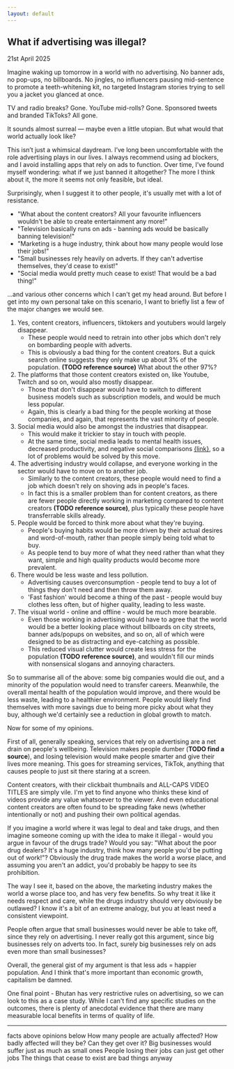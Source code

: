 ```yaml
---
layout: default
---
```


## What if advertising was illegal?
21st April 2025

Imagine waking up tomorrow in a world with no advertising. No banner ads, no pop-ups, no billboards. No jingles, no influencers pausing mid-sentence to promote a teeth-whitening kit, no targeted Instagram stories trying to sell you a jacket you glanced at once.

TV and radio breaks? Gone. YouTube mid-rolls? Gone. Sponsored tweets and branded TikToks? All gone.

It sounds almost surreal — maybe even a little utopian. But what would that world actually look like?

This isn’t just a whimsical daydream. I’ve long been uncomfortable with the role advertising plays in our lives. I always recommend using ad blockers, and I avoid installing apps that rely on ads to function. Over time, I’ve found myself wondering: what if we just banned it altogether? The more I think about it, the more it seems not only feasible, but ideal.

Surprisingly, when I suggest it to other people, it's usually met with a lot of resistance.
- "What about the content creators? All your favourite influencers wouldn't be able to create entertainment any more!"
- "Television basically runs on ads - banning ads would be basically banning television!"
- "Marketing is a huge industry, think about how many people would lose their jobs!"
- "Small businesses rely heavily on adverts. If they can't advertise themselves, they'd cease to exist!"
- "Social media would pretty much cease to exist! That would be a bad thing!"

...and various other concerns which I can't get my head around. But before I get into my own personal take on this scenario, I want to briefly list a few of the major changes we would see.

1. Yes, content creators, influencers, tiktokers and youtubers would largely disappear.
    - These people would need to retrain into other jobs which don't rely on bombarding people with adverts.
    - This is obviously a bad thing for the content creators. But a quick search online suggests they only make up about 3% of the population. **(TODO reference source)** What about the other 97%?
2. The platforms that those content creators existed on, like Youtube, Twitch and so on, would also mostly disappear.
    - Those that don't disappear would have to switch to different business models such as subscription models, and would be much less popular.
    - Again, this is clearly a bad thing for the people working at those companies, and again, that represents the vast minority of people.
3. Social media would also be amongst the industries that disappear.
    - This would make it trickier to stay in touch with people.
    - At the same time, social media leads to mental health issues, decreased productivity, and negative social comparisons [{link}](https://health.ucdavis.edu/blog/cultivating-health/social-medias-impact-our-mental-health-and-tips-to-use-it-safely/2024/05), so a lot of problems would be solved by this move.
4. The advertising industry would collapse, and everyone working in the sector would have to move on to another job.
    - Similarly to the content creators, these people would need to find a job which doesn't rely on shoving ads in people's faces.
    - In fact this is a smaller problem than for content creators, as there are fewer people directly working in marketing compared to content creators **(TODO reference source)**, plus typically these people have transferrable skills already.
5. People would be forced to think more about what they're buying.
    - People's buying habits would be more driven by their actual desires and word-of-mouth, rather than people simply being told what to buy.
    - As people tend to buy more of what they need rather than what they want, simple and high quality products would become more prevalent.
6. There would be less waste and less pollution.
    - Advertising causes overconsumption - people tend to buy a lot of things they don't need and then throw them away.
    - 'Fast fashion' would become a thing of the past - people would buy clothes less often, but of higher quality, leading to less waste.
7. The visual world - online and offline - would be much more bearable.
    - Even those working in advertising would have to agree that the world would be a better looking place without billboards on city streets, banner ads/popups on websites, and so on, all of which were designed to be as distracting and eye-catching as possible.
    - This reduced visual clutter would create less stress for the population **(TODO reference source)**, and wouldn't fill our minds with nonsensical slogans and annoying characters.

So to summarise all of the above: some big companies would die out, and a minority of the population would need to transfer careers. Meanwhile, the overall mental health of the population would improve, and there would be less waste, leading to a healthier environment. People would likely find themselves with more savings due to being more picky about what they buy, although we'd certainly see a reduction in global growth to match.

Now for some of my opinions.

First of all, generally speaking, services that rely on advertising are a net drain on people's wellbeing. Television makes people dumber (**TODO find a source**), and losing television would make people smarter and give their lives more meaning. This goes for streaming services, TikTok, anything that causes people to just sit there staring at a screen.

Content creators, with their clickbait thumbnails and ALL-CAPS VIDEO TITLES are simply vile. I'm yet to find anyone who thinks these kind of videos provide any value whatsoever to the viewer. And even educational content creators are often found to be spreading fake news (whether intentionally or not) and pushing their own political agendas.

If you imagine a world where it was legal to deal and take drugs, and then imagine someone coming up with the idea to make it illegal - would you argue in favour of the drugs trade? Would you say: "What about the poor drug dealers? It's a huge industry, think how many people you'd be putting out of work!"? Obviously the drug trade makes the world a worse place, and assuming you aren't an addict, you'd probably be happy to see its prohibition.

The way I see it, based on the above, the marketing industry makes the world a worse place too, and has very few benefits. So why treat it like it needs respect and care, while the drugs industry should very obviously be outlawed? I know it's a bit of an extreme analogy, but you at least need a consistent viewpoint.

People often argue that small businesses would never be able to take off, since they rely on advertising. I never really got this argument, since big businesses rely on adverts too. In fact, surely big businesses rely on ads even more than small businesses?

Overall, the general gist of my argument is that less ads = happier population. And I think that's more important than economic growth, capitalism be damned.

One final point - Bhutan has very restrictive rules on advertising, so we can look to this as a case study. While I can't find any specific studies on the outcomes, there is plenty of anecdotal evidence that there are many measurable local benefits in terms of quality of life.


---
facts above
opinions below
    How many people are actually affected?
    How badly affected will they be? Can they get over it?
    Big businesses would suffer just as much as small ones
    People losing their jobs can just get other jobs
    The things that cease to exist are bad things anyway